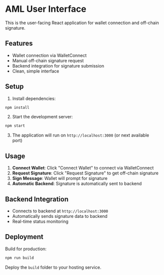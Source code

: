 # AML User Interface

This is the user-facing React application for wallet connection and off-chain signature.

## Features

- Wallet connection via WalletConnect
- Manual off-chain signature request
- Backend integration for signature submission
- Clean, simple interface

## Setup

1. Install dependencies:
```bash
npm install
```

2. Start the development server:
```bash
npm start
```

3. The application will run on `http://localhost:3000` (or next available port)

## Usage

1. **Connect Wallet**: Click "Connect Wallet" to connect via WalletConnect
2. **Request Signature**: Click "Request Signature" to get off-chain signature
3. **Sign Message**: Wallet will prompt for signature
4. **Automatic Backend**: Signature is automatically sent to backend

## Backend Integration

- Connects to backend at `http://localhost:3000`
- Automatically sends signature data to backend
- Real-time status monitoring

## Deployment

Build for production:
```bash
npm run build
```

Deploy the `build` folder to your hosting service.
